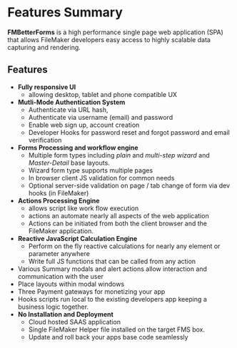# Features Summary

**FMBetterForms** is a high performance single page web application \(SPA\) that allows FileMaker developers easy access to highly scalable data capturing and rendering.

## Features

* **Fully responsive UI** 
  * allowing desktop, tablet and phone compatible UX
* **Mutli-Mode Authentication System** 
  * Authenticate via URL hash,
  * Authenticate via username \(email\) and password
  * Enable web sign up, account creation
  * Developer Hooks for password reset and forgot password and email verification
* **Forms Processing and workflow engine**
  * Multiple form types including _plain_ and _multi-step wizard_ and _Master-Detail_ base layouts.
  * Wizard form type supports multiple pages
  * In browser client JS validation for common needs
  * Optional server-side validation on page / tab change of form via dev hooks \(in FileMaker\)
* **Actions Processing Engine** 
  * allows script like work flow execution
  * actions an automate nearly all aspects of the web application 
  * Actions can be initiated from both the client browser and the FileMaker application.
* **Reactive JavaScript Calculation Engine**
  * Perform on the fly reactive calculations for nearly any element or parameter anywhere
  * Write full JS functions that can be called from any action
* Various Summary modals and alert actions allow interaction and communication with the user
* Place layouts within modal windows 
* Three Payment gateways for monetizing your app
* Hooks scripts run local to the existing developers app keeping a business logic together.
* **No Installation and Deployment** 
  * Cloud hosted SAAS application
  * Single FileMaker Helper file installed on the target FMS box.
  * Update and roll back your apps base code seamlessly

